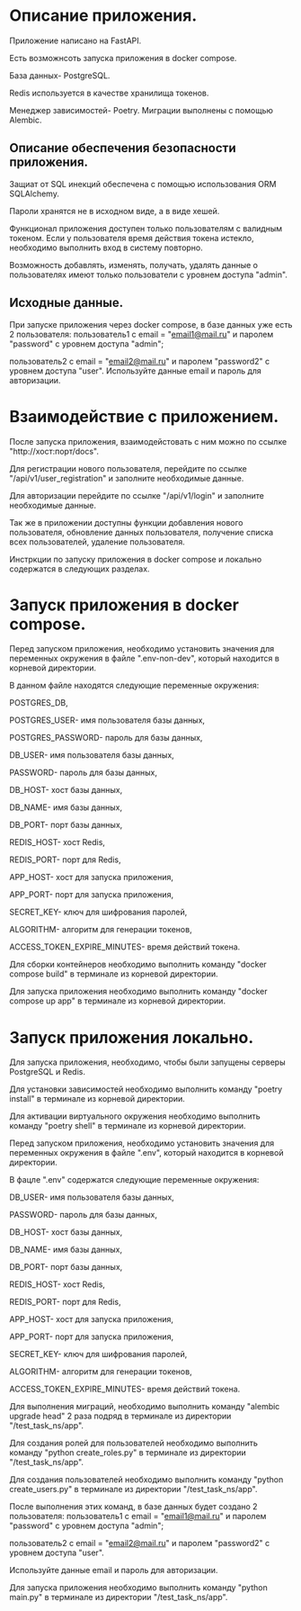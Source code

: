 # Описание приложения.
Приложение написано на FastAPI.

Есть возможнсоть запуска приложения в docker compose.

База данных- PostgreSQL.

Redis используется в качестве хранилища токенов.

Менеджер зависимостей- Poetry.
Миграции выполнены с помощью Alembic.
## Описание обеспечения безопасности приложения.
Защиат от SQL инекций обеспечена с помощью использования ORM SQLAlchemy.

Пароли хранятся не в исходном виде, а в виде хешей.

Функционал приложения доступен только пользователям с валидным токеном.
Если у пользователя время действия токена истекло, необходимо выполнить вход в систему повторно.

Возможность добавлять, изменять, получать, удалять данные о пользователях имеют только пользователи
с уровнем доступа "admin".
## Исходные данные.
При запуске приложения через docker compose, в базе данных уже есть 2 пользователя:
пользователь1 c email = "email1@mail.ru" и паролем "password" с уровнем доступа "admin";

пользователь2 с email = "email2@mail.ru" и паролем "password2" с уровнем доступа "user".
Используйте данные email и пароль для авторизации.
# Взаимодействие с приложением.
После запуска приложения, взаимодейстовать с ним можно по ссылке "http://хост:порт/docs".

Для регистрации нового пользователя, перейдите по ссылке "/api/v1/user_registration" и заполните необходимые данные.

Для авторизации перейдите по ссылке "/api/v1/login" и заполните необходимые данные.

Так же в приложении доступны функции добавления нового пользователя, обновление данных пользователя, получение списка всех пользователей,
удаление пользователя.

Инстркции по запуску приложения в docker compose и локально содержатся в следующих разделах.
# Запуск приложения в docker compose.
Перед запуском приложения, необходимо установить значения для переменных окружения в файле ".env-non-dev",
который находится в корневой директории.

В данном файле находятся следующие переменные окружения:

POSTGRES_DB,

POSTGRES_USER- имя пользователя базы данных,

POSTGRES_PASSWORD- пароль для базы данных,

DB_USER- имя пользователя базы данных,

PASSWORD- пароль для базы данных,

DB_HOST- хост базы данных,

DB_NAME- имя базы данных,

DB_PORT- порт базы данных,

REDIS_HOST- хост Redis,

REDIS_PORT- порт для Redis,

APP_HOST- хост для запуска приложения,

APP_PORT- порт для запуска приложения,

SECRET_KEY- ключ для шифрования паролей,

ALGORITHM- алгоритм для генерации токенов,

ACCESS_TOKEN_EXPIRE_MINUTES- время действий токена.

Для сборки контейнеров необходимо выполнить команду "docker compose build" в терминале из корневой директории.

Для запуска приложения необходимо выполнить команду "docker compose up app" в терминале из корневой директории.
# Запуск приложения локально.
Для запуска приложения, необходимо, чтобы были запущены серверы PostgreSQL и Redis.

Для установки зависимостей необходимо выполнить команду "poetry install" в терминале из корневой директории.

Для активации виртуального окружения необходимо выполнить команду "poetry shell" в терминале из корневой директории.

Перед запуском приложения, необходимо установить значения для переменных окружения в файле ".env", который находится в корневой директории.

В фацле ".env" содержатся следующие переменные окружения:

DB_USER- имя пользователя базы данных,

PASSWORD- пароль для базы данных,

DB_HOST- хост базы данных,

DB_NAME- имя базы данных,

DB_PORT- порт базы данных,

REDIS_HOST- хост Redis,

REDIS_PORT- порт для Redis,

APP_HOST- хост для запуска приложения,

APP_PORT- порт для запуска приложения,

SECRET_KEY- ключ для шифрования паролей,

ALGORITHM- алгоритм для генерации токенов,

ACCESS_TOKEN_EXPIRE_MINUTES- время действий токена.

Для выполнения миграций, необходимо выполнить команду "alembic upgrade head" 2 раза подряд в терминале из директории
"/test_task_ns/app".

Для создания ролей для пользователей необходимо выполнить команду "python create_roles.py" в терминале из директории
"/test_task_ns/app".

Для создания пользователей необходимо выполнить команду "python create_users.py" в терминале из директории
"/test_task_ns/app".

После выполнения этих команд, в базе данных будет создано 2 пользователя:
пользователь1 c email = "email1@mail.ru" и паролем "password" с уровнем доступа "admin";

пользователь2 с email = "email2@mail.ru" и паролем "password2" с уровнем доступа "user".

Используйте данные email и пароль для авторизации.

Для запуска приложения необходимо выполнить команду "python main.py" в терминале из директории
"/test_task_ns/app".

